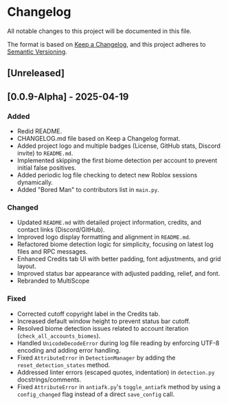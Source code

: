 # Changelog

All notable changes to this project will be documented in this file.

The format is based on [Keep a Changelog](https://keepachangelog.com/en/1.1.0/),
and this project adheres to [Semantic Versioning](https://semver.org/spec/v2.0.0.html).

## [Unreleased]


## [0.0.9-Alpha] - 2025-04-19

### Added
- Redid README.
- CHANGELOG.md file based on Keep a Changelog format.
- Added project logo and multiple badges (License, GitHub stats, Discord invite) to `README.md`.
- Implemented skipping the first biome detection per account to prevent initial false positives.
- Added periodic log file checking to detect new Roblox sessions dynamically.
- Added "Bored Man" to contributors list in `main.py`.

### Changed
- Updated `README.md` with detailed project information, credits, and contact links (Discord/GitHub).
- Improved logo display formatting and alignment in `README.md`.
- Refactored biome detection logic for simplicity, focusing on latest log files and RPC messages.
- Enhanced Credits tab UI with better padding, font adjustments, and grid layout.
- Improved status bar appearance with adjusted padding, relief, and font.
- Rebranded to MultiScope

### Fixed
- Corrected cutoff copyright label in the Credits tab.
- Increased default window height to prevent status bar cutoff.
- Resolved biome detection issues related to account iteration (`check_all_accounts_biomes`).
- Handled `UnicodeDecodeError` during log file reading by enforcing UTF-8 encoding and adding error handling.
- Fixed `AttributeError` in `DetectionManager` by adding the `reset_detection_states` method.
- Addressed linter errors (escaped quotes, indentation) in `detection.py` docstrings/comments.
- Fixed `AttributeError` in `antiafk.py`'s `toggle_antiafk` method by using a `config_changed` flag instead of a direct `save_config` call.